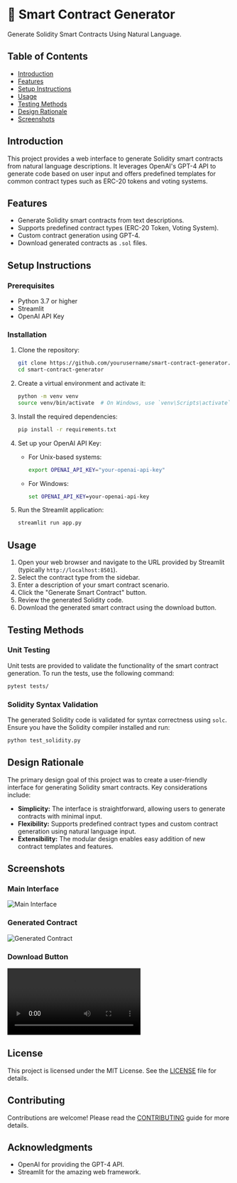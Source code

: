 # 📝 Smart Contract Generator

Generate Solidity Smart Contracts Using Natural Language.

## Table of Contents

- [Introduction](#introduction)
- [Features](#features)
- [Setup Instructions](#setup-instructions)
- [Usage](#usage)
- [Testing Methods](#testing-methods)
- [Design Rationale](#design-rationale)
- [Screenshots](#screenshots)

## Introduction

This project provides a web interface to generate Solidity smart contracts from natural language descriptions. It leverages OpenAI's GPT-4 API to generate code based on user input and offers predefined templates for common contract types such as ERC-20 tokens and voting systems.

## Features

- Generate Solidity smart contracts from text descriptions.
- Supports predefined contract types (ERC-20 Token, Voting System).
- Custom contract generation using GPT-4.
- Download generated contracts as `.sol` files.

## Setup Instructions

### Prerequisites

- Python 3.7 or higher
- Streamlit
- OpenAI API Key

### Installation

1. Clone the repository:
    ```sh
    git clone https://github.com/yourusername/smart-contract-generator.git
    cd smart-contract-generator
    ```

2. Create a virtual environment and activate it:
    ```sh
    python -m venv venv
    source venv/bin/activate  # On Windows, use `venv\Scripts\activate`
    ```

3. Install the required dependencies:
    ```sh
    pip install -r requirements.txt
    ```

4. Set up your OpenAI API Key:
    - For Unix-based systems:
        ```sh
        export OPENAI_API_KEY="your-openai-api-key"
        ```
    - For Windows:
        ```cmd
        set OPENAI_API_KEY=your-openai-api-key
        ```

5. Run the Streamlit application:
    ```sh
    streamlit run app.py
    ```

## Usage

1. Open your web browser and navigate to the URL provided by Streamlit (typically `http://localhost:8501`).
2. Select the contract type from the sidebar.
3. Enter a description of your smart contract scenario.
4. Click the "Generate Smart Contract" button.
5. Review the generated Solidity code.
6. Download the generated smart contract using the download button.

## Testing Methods

### Unit Testing

Unit tests are provided to validate the functionality of the smart contract generation. To run the tests, use the following command:

```sh
pytest tests/
```

### Solidity Syntax Validation

The generated Solidity code is validated for syntax correctness using `solc`. Ensure you have the Solidity compiler installed and run:

```sh
python test_solidity.py
```

## Design Rationale

The primary design goal of this project was to create a user-friendly interface for generating Solidity smart contracts. Key considerations include:

- **Simplicity:** The interface is straightforward, allowing users to generate contracts with minimal input.
- **Flexibility:** Supports predefined contract types and custom contract generation using natural language input.
- **Extensibility:** The modular design enables easy addition of new contract templates and features.

## Screenshots

### Main Interface

![Main Interface](screenshots/main_interface.png)

### Generated Contract

![Generated Contract](screenshots/generated_contract.png)

### Download Button

![Download Button](streamlit-app-2025-03-13-15-03-53.webm)

## License

This project is licensed under the MIT License. See the [LICENSE](LICENSE) file for details.

## Contributing

Contributions are welcome! Please read the [CONTRIBUTING](CONTRIBUTING.md) guide for more details.

## Acknowledgments

- OpenAI for providing the GPT-4 API.
- Streamlit for the amazing web framework.
